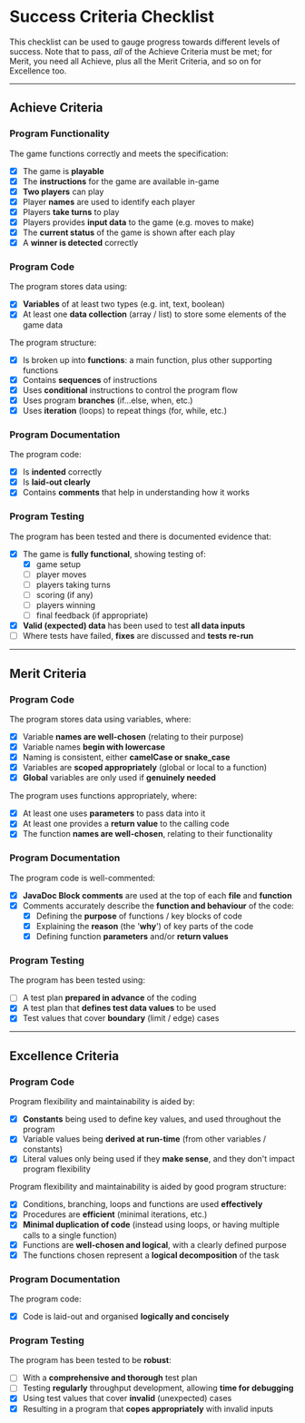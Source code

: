 # Success Criteria Checklist

This checklist can be used to gauge progress towards different levels of success. Note that to pass, *all* of the
Achieve Criteria must be met; for Merit, you need all Achieve, plus all the Merit Criteria, and so on for Excellence
too.

---

## Achieve Criteria

### Program Functionality

The game functions correctly and meets the specification:

- [x] The game is **playable**
- [x] The **instructions** for the game are available in-game
- [x] **Two players** can play
- [x] Player **names** are used to identify each player
- [x] Players **take turns** to play
- [x] Players provides **input data** to the game (e.g. moves to make)
- [x] The **current status** of the game is shown after each play
- [x] A **winner is detected** correctly

### Program Code

The program stores data using:

- [x] **Variables** of at least two types (e.g. int, text, boolean)
- [x] At least one **data collection** (array / list) to store some elements of the game data

The program structure:

- [x] Is broken up into **functions**: a main function, plus other supporting functions
- [x] Contains **sequences** of instructions
- [x] Uses **conditional** instructions to control the program flow
- [x] Uses program **branches** (if...else, when, etc.)
- [x] Uses **iteration** (loops) to repeat things (for, while, etc.)

### Program Documentation

The program code:

- [x] Is **indented** correctly
- [x] Is **laid-out clearly**
- [x] Contains **comments** that help in understanding how it works

### Program Testing

The program has been tested and there is documented evidence that:

- [x] The game is **fully functional**, showing testing of:
    - [x] game setup
    - [ ] player moves
    - [ ] players taking turns
    - [ ] scoring (if any)
    - [ ] players winning
    - [ ] final feedback (if appropriate)
- [x] **Valid (expected) data** has been used to test **all data inputs**
- [ ] Where tests have failed, **fixes** are discussed and **tests re-run**

---

## Merit Criteria

### Program Code

The program stores data using variables, where:

- [x] Variable **names are well-chosen** (relating to their purpose)
- [x] Variable names **begin with lowercase**
- [x] Naming is consistent, either **camelCase or snake_case**
- [x] Variables are **scoped appropriately** (global or local to a function)
- [x] **Global** variables are only used if **genuinely needed**

The program uses functions appropriately, where:

- [x] At least one uses **parameters** to pass data into it
- [x] At least one provides a **return value** to the calling code
- [x] The function **names are well-chosen**, relating to their functionality

### Program Documentation

The program code is well-commented:

- [x] **JavaDoc Block comments** are used at the top of each **file** and **function**
- [x] Comments accurately describe the **function and behaviour** of the code:
    - [x] Defining the **purpose** of functions / key blocks of code
    - [x] Explaining the **reason** (the '**why**') of key parts of the code
    - [x] Defining function **parameters** and/or **return values**

### Program Testing

The program has been tested using:

- [ ] A test plan **prepared in advance** of the coding
- [x] A test plan that **defines test data values** to be used
- [x] Test values that cover **boundary** (limit / edge) cases

---

## Excellence Criteria

### Program Code

Program flexibility and maintainability is aided by:

- [x] **Constants** being used to define key values, and used throughout the program
- [x] Variable values being **derived at run-time** (from other variables / constants)
- [x] Literal values only being used if they **make sense**, and they don't impact program flexibility

Program flexibility and maintainability is aided by good program structure:

- [x] Conditions, branching, loops and functions are used **effectively**
- [x] Procedures are **efficient** (minimal iterations, etc.)
- [x] **Minimal duplication of code** (instead using loops, or having multiple calls to a single function)
- [x] Functions are **well-chosen and logical**, with a clearly defined purpose
- [x] The functions chosen represent a **logical decomposition** of the task

### Program Documentation

The program code:

- [x] Code is laid-out and organised **logically and concisely**

### Program Testing

The program has been tested to be **robust**:

- [ ] With a **comprehensive and thorough** test plan
- [ ] Testing **regularly** throughput development, allowing **time for debugging**
- [x] Using test values that cover **invalid** (unexpected) cases
- [x] Resulting in a program that **copes appropriately** with invalid inputs